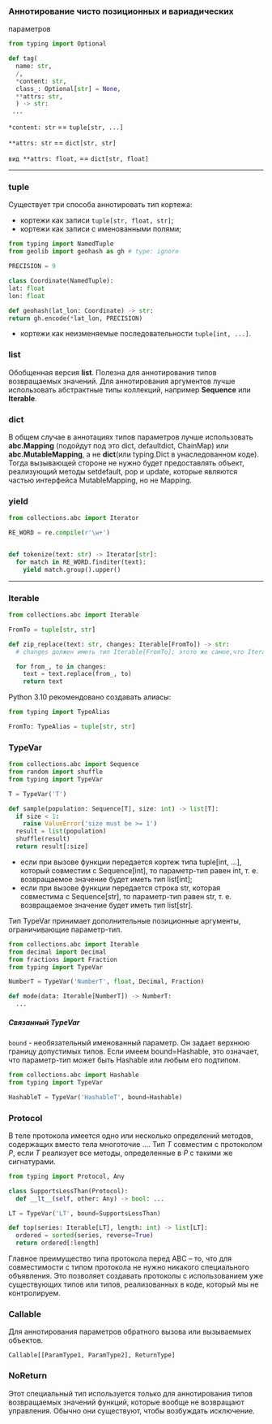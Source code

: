 ### Аннотирование чисто позиционных и вариадических
параметров

```python
from typing import Optional

def tag(
  name: str,
  /,
  *content: str,
  class_: Optional[str] = None,
  **attrs: str,
  ) -> str:
 ...
```
`*content: str` == `tuple[str, ...]`

`**attrs: str` == `dict[str, str]`

`вид **attrs: float,` == `dict[str, float]`

---

### tuple

Существует три способа аннотировать тип кортежа:

  - кортежи как записи `tuple[str, float, str]`;
  - кортежи как записи с именованными полями;
  ```python
from typing import NamedTuple
from geolib import geohash as gh # type: ignore

PRECISION = 9

class Coordinate(NamedTuple):
  lat: float
  lon: float

def geohash(lat_lon: Coordinate) -> str:
  return gh.encode(*lat_lon, PRECISION)
  ```
  - кортежи как неизменяемые последовательности `tuple[int, ...]`.
 
 

### list

Обобщенная версия **list**. Полезна для аннотирования типов возвращаемых значений. Для аннотирования аргументов лучше использовать абстрактные типы коллекций, например **Sequence** или **Iterable**.


### dict

В общем случае в аннотациях типов параметров лучше использовать **abc.Mapping** (подойдут под это dict, defaultdict, ChainMap) или **abc.MutableMapping**, а не **dict**(или typing.Dict в унаследованном коде).
Тогда вызывающей стороне не нужно будет предоставлять объект, реализующий методы setdefault, pop и update, которые являются частью интерфейса MutableMapping, но не Mapping.


### yield

```python
from collections.abc import Iterator

RE_WORD = re.compile(r'\w+')


def tokenize(text: str) -> Iterator[str]:
  for match in RE_WORD.finditer(text):
    yield match.group().upper()
```

---

### Iterable

```python
from collections.abc import Iterable

FromTo = tuple[str, str]  

def zip_replace(text: str, changes: Iterable[FromTo]) -> str:
  # changes должен иметь тип Iterable[FromTo]; этото же самое,что Iterable[tuple[str,str]], но короче и легче воспринимается.

  for from_, to in changes:
    text = text.replace(from_, to)
    return text
```

Python 3.10 рекомендовано создавать алиасы:

```python
from typing import TypeAlias

FromTo: TypeAlias = tuple[str, str]
```

### TypeVar

```python
from collections.abc import Sequence
from random import shuffle
from typing import TypeVar

T = TypeVar('T')

def sample(population: Sequence[T], size: int) -> list[T]:
  if size < 1:
    raise ValueError('size must be >= 1')
  result = list(population)
  shuffle(result)
  return result[:size]
```

- если при вызове функции передается кортеж типа tuple[int, ...], который совместим с Sequence[int], то параметр-тип равен int, т. е. возвращаемое значение будет иметь тип list[int];
- если при вызове функции передается строка str, которая совместима с Sequence[str], то параметр-тип равен str, т. е. возвращаемое значение будет иметь тип list[str].

Тип TypeVar принимает дополнительные позиционные аргументы, ограничивающие параметр-тип.
```python
from collections.abc import Iterable
from decimal import Decimal
from fractions import Fraction
from typing import TypeVar

NumberT = TypeVar('NumberT', float, Decimal, Fraction)

def mode(data: Iterable[NumberT]) -> NumberT:
  ...
```

##### Связанный TypeVar

`bound` - необязательный именованный параметр. Он задает верхнюю границу допустимых типов.
Если имеем bound=Hashable, это означает, что параметр-тип может быть Hashable или любым его подтипом.

```python
from collections.abc import Hashable
from typing import TypeVar

HashableT = TypeVar('HashableT', bound=Hashable)
```

### Protocol
В теле протокола имеется одно или несколько определений методов, содержащих вместо тела многоточие ....
Тип *T* совместим с протоколом *P*, если *T* реализует все методы, определенные в *P* с такими же сигнатурами.

```python
from typing import Protocol, Any

class SupportsLessThan(Protocol):
  def __lt__(self, other: Any) -> bool: ...

LT = TypeVar('LT', bound=SupportsLessThan)

def top(series: Iterable[LT], length: int) -> list[LT]:
  ordered = sorted(series, reverse=True)
  return ordered[:length]
```

Главное преимущество типа протокола перед ABC – то, что для совместимости с типом протокола не нужно никакого специального объявления. 
Это позволяет создавать протоколы с использованием уже существующих типов или типов, реализованных в коде, который мы не контролируем.

### Callable
Для аннотирования параметров обратного вызова или вызываемыех объектов.


```
Callable[[ParamType1, ParamType2], ReturnType]
```

### NoReturn

Этот специальный тип используется только для аннотирования типов возвращаемых значений функций, которые вообще не возвращают управления.
Обычно они существуют, чтобы возбуждать исключение.

